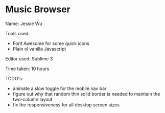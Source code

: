 Music Browser
=============

Name: Jessie Wu

Tools used: 
* Font Awesome for some quick icons
* Plain ol vanilla Javascript

Editor used: Sublime 3

Time taken: 10 hours

TODO's: 
* animate a slow toggle for the mobile nav bar
* figure out why that random thin solid border is needed to maintain the two-column layout
* fix the responsiveness for all desktop screen sizes

